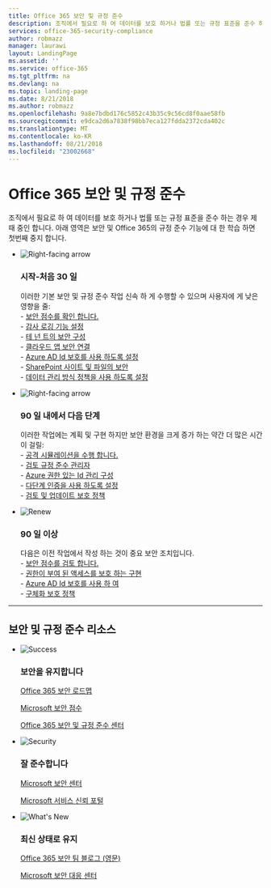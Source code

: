 ```yaml
---
title: Office 365 보안 및 규정 준수
description: 조직에서 필요로 하 여 데이터를 보호 하거나 법률 또는 규정 표준을 준수 하는 경우 제때 중인 합니다. 여기서 보안 및 규정 준수 Office 365에 대해 알아볼 수 있습니다.
services: office-365-security-compliance
author: robmazz
manager: laurawi
layout: LandingPage
ms.assetid: ''
ms.service: office-365
ms.tgt_pltfrm: na
ms.devlang: na
ms.topic: landing-page
ms.date: 8/21/2018
ms.author: robmazz
ms.openlocfilehash: 9a8e7bdbd176c5852c43b35c9c56cd8f0aae58fb
ms.sourcegitcommit: e9dca2d6a7838f98bb7eca127fdda2372cda402c
ms.translationtype: MT
ms.contentlocale: ko-KR
ms.lasthandoff: 08/21/2018
ms.locfileid: "23002668"
---
```

# <a name="office-365-security-and-compliance"></a>Office 365 보안 및 규정 준수

조직에서 필요로 하 여 데이터를 보호 하거나 법률 또는 규정 표준을 준수 하는 경우 제때 중인 합니다. 아래 영역은 보안 및 Office 365의 규정 준수 기능에 대 한 학습 하면 첫번째 중지 합니다.

<ul class="cardsF panelContent">
    <li>
        <div class="cardSize">
            <div class="cardPadding">
                <div class="card">
                    <div class="cardImageOuter">
                        <div class="cardImage">
                            <img src="https://docs.microsoft.com/office/media/icons/caret-right-blue.svg" alt="Right-facing arrow" />
                        </div>
                    </div>
                    <div class="cardText">
                        <h3>시작-처음 30 일</h3>
                <p>이러한 기본 보안 및 규정 준수 작업 신속 하 게 수행할 수 있으며 사용자에 게 낮은 영향을 줄: <br> - <a href="https://securescore.office.com" target="_blank">보안 점수를 확인 합니다.</a> <br> - <a href="search-the-audit-log-in-security-and-compliance.md">감사 로깅 기능 설정</a> <br> - <a href="tenant-wide-setup-for-increased-security.md">테 넌 트의 보안 구성</a> <br> - <a href="https://docs.microsoft.com/cloud-app-security/connect-office-365-to-microsoft-cloud-app-security">클라우드 앱 보안 연결</a> <br> - <a href="https://docs.microsoft.com/azure/active-directory/active-directory-identityprotection-enable">Azure AD Id 보호를 사용 하도록 설정</a> <br> - <a href="https://docs.microsoft.com/office365/enterprise/secure-sharepoint-online-sites-and-files">SharePoint 사이트 및 파일의 보안</a> <br> - <a href="configure-supervision-policies.md">데이터 관리 방식 정책을 사용 하도록 설정</a> </p>
                    </div>
                </div>
            </div>
        </div>
    </li>
    <li>
        <div class="cardSize">
            <div class="cardPadding">
                <div class="card">
                    <div class="cardImageOuter">
                        <div class="cardImage">
                            <img src="https://docs.microsoft.com/office/media/icons/caret-right-blue.svg" alt="Right-facing arrow" />
                        </div>
                    </div>
                    <div class="cardText">
                        <h3>90 일 내에서 다음 단계</h3>
                        <p>이러한 작업에는 계획 및 구현 하지만 보안 환경을 크게 증가 하는 약간 더 많은 시간이 걸릴: <br> - <a href="attack-simulator.md">공격 시뮬레이션을 수행 합니다.</a> <br> - <a href="meet-data-protection-and-regulatory-reqs-using-microsoft-cloud.md">검토 규정 준수 관리자</a> <br> - <a href="https://docs.microsoft.com/azure/active-directory/privileged-identity-management/pim-configure">Azure 권한 있는 Id 관리 구성</a> <br> - <a href="https://docs.microsoft.com/azure/active-directory/authentication/concept-mfa-howitworks">다단계 인증을 사용 하도록 설정</a> <br> - <a href="protect-against-threats.md">검토 및 업데이트 보호 정책</a> </p>
                    </div>
                </div>
            </div>
        </div>
    </li>
    <li>
        <div class="cardSize">
            <div class="cardPadding">
                <div class="card">
                    <div class="cardImageOuter">
                        <div class="cardImage">
                            <img src="https://docs.microsoft.com/office/media/icons/renew.svg" alt="Renew" />
                        </div>
                    </div>
                    <div class="cardText">
                        <h3>90 일 이상</h3>
                        <p>다음은 이전 작업에서 작성 하는 것이 중요 보안 조치입니다.<br>
                        - <a href="https://securescore.office.com" target="_blank">보안 점수를 검토 합니다.</a><br>
                        - <a href="https://docs.microsoft.com/windows-server/identity/securing-privileged-access/securing-privileged-access">권한이 부여 된 액세스를 보호 하는 구현</a><br>
                        - <a href="https://docs.microsoft.com/azure/active-directory/active-directory-identityprotection">Azure AD Id 보호를 사용 하 여</a><br>
                        - <a href="protect-against-threats.md">구체화 보호 정책</a><br></p>
                    </div>
                </div>
            </div>
        </div>
    </li>
</ul>

<hr>
<h2>보안 및 규정 준수 리소스</h2>

<ul class="panelContent cardsF">
    <li>
        <div class="cardSize">
            <div class="cardPadding">
                <div class="card">
                    <div class="cardImageOuter">
                        <div class="cardImage">
                            <img src="https://docs.microsoft.com/office/media/icons/success-blue.svg" alt="Success" data-linktype="external">
                        </div>
                    </div>
                    <div class="cardText">
                        <h3>보안을 유지합니다</h3>
                        <p><a href="security-roadmap.md">Office 365 보안 로드맵</a></p>
                        <p><a href="https://securescore.microsoft.com" target="_blank">Microsoft 보안 점수</a></p>
                        <p><a href="https://protection.office.com" target="_blank">Office 365 보안 및 규정 준수 센터</a></p>
                    </div>
                </div>
            </div>
        </div>
    </li>
    <li>
        <div class="cardSize">
            <div class="cardPadding">
                <div class="card">
                    <div class="cardImageOuter">
                        <div class="cardImage">
                            <img src="https://docs.microsoft.com/office/media/icons/security-blue.svg" alt="Security" data-linktype="external">
                        </div>
                    </div>
                    <div class="cardText">
                        <h3>잘 준수합니다</h3>
                        <p><a href="https://www.microsoft.com/trustcenter" target="_blank">Microsoft 보안 센터</a></p>
                        <p><a href="https://servicetrust.microsoft.com" target="_blank">Microsoft 서비스 신뢰 포털</a></p>
                    </div>
                </div>
            </div>
        </div>
    </li>
    <li>
        <div class="cardSize">
            <div class="cardPadding">
                <div class="card">
                    <div class="cardImageOuter">
                        <div class="cardImage">
                            <img src="https://docs.microsoft.com/office/media/icons/whats-new-megaphone-blue.svg" alt="What's New" data-linktype="external">
                        </div>
                    </div>
                    <div class="cardText">
                        <h3>최신 상태로 유지</h3>
                        <p><a href="https://blogs.technet.microsoft.com/office365security" target="_blank">Office 365 보안 팀 블로그 (영문)</a></p>
                        <p><a href="https://www.microsoft.com/msrc" target="_blank">Microsoft 보안 대응 센터</a></p>
                    </div>
                </div>
            </div>
        </div>
    </li>
</ul>